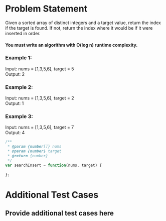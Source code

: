 # Problem Statement
Given a sorted array of distinct integers and a target value, return the index if the target is found. If not, return the index where it would be if it were inserted in order.   

#### You must write an algorithm with O(log n) runtime complexity.  

### Example 1:

Input: nums = [1,3,5,6], target = 5   
Output: 2   

### Example 2:

Input: nums = [1,3,5,6], target = 2   
Output: 1

### Example 3:

Input: nums = [1,3,5,6], target = 7   
Output: 4

```js
/**
 * @param {number[]} nums
 * @param {number} target
 * @return {number}
 */
var searchInsert = function(nums, target) {
    
};
```
# Additional Test Cases

## Provide additional test cases here
